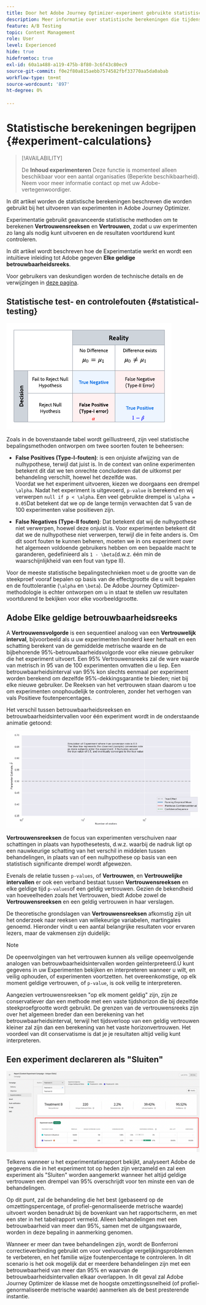 ```yaml
---
title: Door het Adobe Journey Optimizer-experiment gebruikte statistische berekeningen
description: Meer informatie over statistische berekeningen die tijdens experimenten worden gebruikt
feature: A/B Testing
topic: Content Management
role: User
level: Experienced
hide: true
hidefromtoc: true
exl-id: 60a1a488-a119-475b-8f80-3c6f43c80ec9
source-git-commit: f0e2f80a815aebb7574582fbf33770aa5da0abab
workflow-type: tm+mt
source-wordcount: '897'
ht-degree: 0%

---
```


# Statistische berekeningen begrijpen {#experiment-calculations}

>[!AVAILABILITY]
>
>De **Inhoud experimenteren** Deze functie is momenteel alleen beschikbaar voor een aantal organisaties (Beperkte beschikbaarheid). Neem voor meer informatie contact op met uw Adobe-vertegenwoordiger.

In dit artikel worden de statistische berekeningen beschreven die worden gebruikt bij het uitvoeren van experimenten in Adobe Journey Optimizer.

Experimentatie gebruikt geavanceerde statistische methoden om te berekenen **Vertrouwensreeksen** en **Vertrouwen**, zodat u uw experimenten zo lang als nodig kunt uitvoeren en de resultaten voortdurend kunt controleren.

In dit artikel wordt beschreven hoe de Experimentatie werkt en wordt een intuïtieve inleiding tot Adobe gegeven **Elke geldige betrouwbaarheidsreeks**.

Voor gebruikers van deskundigen worden de technische details en de verwijzingen in [deze pagina](../campaigns/assets/confidence_sequence_technical_details.pdf).

## Statistische test- en controlefouten {#statistical-testing}

![](assets/technote_1.png)

Zoals in de bovenstaande tabel wordt geïllustreerd, zijn veel statistische bepalingsmethoden ontworpen om twee soorten fouten te beheersen:

* **False Positives (Type-I-fouten)**: is een onjuiste afwijzing van de nulhypothese, terwijl dat juist is. In de context van online experimenten betekent dit dat we ten onrechte concluderen dat de uitkomst per behandeling verschilt, hoewel het dezelfde was.
   </br>Voordat we het experiment uitvoeren, kiezen we doorgaans een drempel `\alpha`. Nadat het experiment is uitgevoerd, `p-value` is berekend en wij verwerpen `null if p < \alpha`. Een veel gebruikte drempel is `\alpha = 0.05`Dat betekent dat we op de lange termijn verwachten dat 5 van de 100 experimenten valse positieven zijn.

* **False Negatives (Type-II fouten)**: Dat betekent dat wij de nulhypothese niet verwerpen, hoewel deze onjuist is. Voor experimenten betekent dit dat we de nulhypothese niet verwerpen, terwijl die in feite anders is. Om dit soort fouten te kunnen beheren, moeten we in ons experiment over het algemeen voldoende gebruikers hebben om een bepaalde macht te garanderen, gedefinieerd als `1 - \beta`(d.w.z. één min de waarschijnlijkheid van een fout van type II).

Voor de meeste statistische bepalingstechnieken moet u de grootte van de steekproef vooraf bepalen op basis van de effectgrootte die u wilt bepalen en de fouttolerantie (`\alpha` en `\beta`). De Adobe Journey Optimizer-methodologie is echter ontworpen om u in staat te stellen uw resultaten voortdurend te bekijken voor elke voorbeeldgrootte.

## Adobe Elke geldige betrouwbaarheidsreeks

A **Vertrouwensvolgorde** is een sequentieel analoog van een **Vertrouwelijk interval**, bijvoorbeeld als u uw experimenten honderd keer herhaalt en een schatting berekent van de gemiddelde metrische waarde en de bijbehorende 95%-betrouwbaarheidsvolgorde voor elke nieuwe gebruiker die het experiment uitvoert. Een 95% Vertrouwensreeks zal de ware waarde van metrisch in 95 van de 100 experimenten omvatten die u liep. Een betrouwbaarheidsinterval van 95% kon slechts eenmaal per experiment worden berekend om dezelfde 95%-dekkingsgarantie te bieden; niet bij elke nieuwe gebruiker. De Reeksen van het vertrouwen staan daarom u toe om experimenten onophoudelijk te controleren, zonder het verhogen van vals Positieve foutenpercentages.

Het verschil tussen betrouwbaarheidsreeksen en betrouwbaarheidsintervallen voor één experiment wordt in de onderstaande animatie getoond:

![](assets/technote_2.gif)

**Vertrouwensreeksen** de focus van experimenten verschuiven naar schattingen in plaats van hypothesetests, d.w.z. waarbij de nadruk ligt op een nauwkeurige schatting van het verschil in middelen tussen behandelingen, in plaats van of een nulhypothese op basis van een statistisch significante drempel wordt afgewezen.

Evenals de relatie tussen `p-values`, of **Vertrouwen**, en **Vertrouwelijke intervallen** er ook een verband bestaat tussen **Vertrouwensreeksen** en elke geldige tijd `p-values`of een geldig vertrouwen. Gezien de bekendheid van hoeveelheden zoals het Vertrouwen, biedt Adobe zowel de **Vertrouwensreeksen** en een geldig vertrouwen in haar verslagen.

De theoretische grondslagen van **Vertrouwensreeksen** afkomstig zijn uit het onderzoek naar reeksen van willekeurige variabelen, martingales genoemd. Hieronder vindt u een aantal belangrijke resultaten voor ervaren lezers, maar de vakmensen zijn duidelijk:

>[!NOTE]
>
>De opeenvolgingen van het vertrouwen kunnen als veilige opeenvolgende analogen van betrouwbaarheidsintervallen worden geïnterpreteerd.U kunt gegevens in uw Experimenten bekijken en interpreteren wanneer u wilt, en veilig ophouden, of experimenten voortzetten. het overeenkomstige, op elk moment geldige vertrouwen, of `p-value`, is ook veilig te interpreteren.

Aangezien vertrouwensreeksen &quot;op elk moment geldig&quot; zijn, zijn ze conservatiever dan een methode met een vaste tijdshorizon die bij dezelfde steekproefgrootte wordt gebruikt. De grenzen van de vertrouwensreeks zijn over het algemeen breder dan een berekening van het betrouwbaarheidsinterval, terwijl het tijdsverloop van een geldig vertrouwen kleiner zal zijn dan een berekening van het vaste horizonvertrouwen. Het voordeel van dit conservatisme is dat je je resultaten altijd veilig kunt interpreteren.

## Een experiment declareren als &quot;Sluiten&quot;

![](assets/experimentation_report_2.png)

Telkens wanneer u het experimentatierapport bekijkt, analyseert Adobe de gegevens die in het experiment tot op heden zijn verzameld en zal een experiment als &quot;Sluiten&quot; worden aangemerkt wanneer het altijd geldige vertrouwen een drempel van 95% overschrijdt voor ten minste een van de behandelingen.

Op dit punt, zal de behandeling die het best (gebaseerd op de omzettingspercentage, of profiel-genormaliseerde metrische waarde) uitvoert worden benadrukt bij de bovenkant van het rapportscherm, en met een ster in het tabelrapport vermeld. Alleen behandelingen met een betrouwbaarheid van meer dan 95%, samen met de uitgangswaarde, worden in deze bepaling in aanmerking genomen.

Wanneer er meer dan twee behandelingen zijn, wordt de Bonferroni correctieverbinding gebruikt om voor veelvoudige vergelijkingsproblemen te verbeteren, en het familie wijze foutenpercentage te controleren. In dit scenario is het ook mogelijk dat er meerdere behandelingen zijn met een betrouwbaarheid van meer dan 95% en waarvan de betrouwbaarheidsintervallen elkaar overlappen. In dit geval zal Adobe Journey Optimizer de klasse met de hoogste omzettingssnelheid (of profiel-genormaliseerde metrische waarde) aanmerken als de best presterende instantie.
